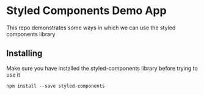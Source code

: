 # Styled Components Demo App

This repo demonstrates some ways in which we can use the styled components library

## Installing
Make sure you have installed the styled-components library before trying to use it
```
npm install --save styled-components
```



